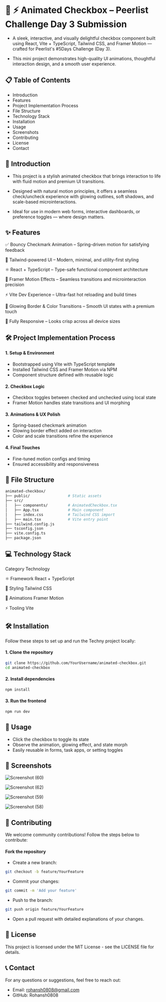 # 🚀 ⚡ Animated Checkbox – Peerlist Challenge Day 3 Submission



- A sleek, interactive, and visually delightful checkbox component built using React, Vite + TypeScript, Tailwind CSS, and Framer Motion — crafted for Peerlist's #5Days Challenge (Day 3).

- This mini project demonstrates high-quality UI animations, thoughtful interaction design, and a smooth user experience.


## 📋 Table of Contents
- Introduction
- Features
- Project Implementation Process
- File Structure
- Technology Stack
- Installation
- Usage
- Screenshots
- Contributing
- License
- Contact

## 📘 Introduction

- This project is a stylish animated checkbox that brings interaction to life with fluid motion and premium UI transitions.

- Designed with natural motion principles, it offers a seamless check/uncheck experience with glowing outlines, soft shadows, and scale-based microinteractions.

- Ideal for use in modern web forms, interactive dashboards, or preference toggles — where design matters.


## ✨ Features

✅ Bouncy Checkmark Animation – Spring-driven motion for satisfying feedback

🎨 Tailwind-powered UI – Modern, minimal, and utility-first styling

⚛️ React + TypeScript – Type-safe functional component architecture

🎥 Framer Motion Effects – Seamless transitions and microinteraction precision

⚡ Vite Dev Experience – Ultra-fast hot reloading and build times

🌈 Glowing Border & Color Transitions – Smooth UI states with a premium touch

📱 Fully Responsive – Looks crisp across all device sizes

## 🛠 Project Implementation Process

#### 1. Setup & Environment
- Bootstrapped using Vite with TypeScript template
- Installed Tailwind CSS and Framer Motion via NPM
- Component structure defined with reusable logic

#### 2. Checkbox Logic
- Checkbox toggles between checked and unchecked using local state
- Framer Motion handles state transitions and UI morphing

#### 3. Animations & UX Polish
- Spring-based checkmark animation
- Glowing border effect added on interaction
- Color and scale transitions refine the experience

#### 4. Final Touches
- Fine-tuned motion configs and timing
- Ensured accessibility and responsiveness

## 📁 File Structure

```bash
animated-checkbox/
├── public/                 # Static assets
├── src/
│   ├── components/         # AnimatedCheckbox.tsx
│   ├── App.tsx             # Main component
│   ├── index.css           # Tailwind CSS import
│   ├── main.tsx            # Vite entry point
├── tailwind.config.js
├── tsconfig.json
├── vite.config.ts
├── package.json
```

## 💻 Technology Stack

Category	Technology

⚛️ Framework	React + TypeScript

🎨 Styling	Tailwind CSS

🎥 Animations	Framer Motion

⚡ Tooling	Vite


## 🛠 Installation

Follow these steps to set up and run the Techny project locally:

#### 1. Clone the repository
```bash
git clone https://github.com/YourUsername/animated-checkbox.git
cd animated-checkbox
```

#### 2. Install dependencies

```bash
npm install
```

#### 3. Run the frontend

```bash
npm run dev
```

## 🚀 Usage
- Click the checkbox to toggle its state
- Observe the animation, glowing effect, and state morph
- Easily reusable in forms, task apps, or setting toggles


## 📸 Screenshots

![Screenshot (60)](https://github.com/user-attachments/assets/648b3b08-3c73-47c4-aa42-bfabc3e63cbb)

![Screenshot (62)](https://github.com/user-attachments/assets/aad6c48d-e76b-4cbb-8420-b94f34f5b7e3)

![Screenshot (59)](https://github.com/user-attachments/assets/15395b64-f83b-41e8-98c3-3be7df0e5df0)

![Screenshot (58)](https://github.com/user-attachments/assets/1482b591-e675-4143-81a3-5ad6867c4846)


## 🤝 Contributing
We welcome community contributions! Follow the steps below to contribute:

#### Fork the repository
- Create a new branch:
```bash
git checkout -b feature/YourFeature
```

- Commit your changes:
```bash
git commit -m 'Add your feature'
```

- Push to the branch:
```bash
git push origin feature/YourFeature
```

- Open a pull request with detailed explanations of your changes.

## 📄 License

This project is licensed under the MIT License - see the LICENSE file for details.

## 📞 Contact
For any questions or suggestions, feel free to reach out:

- Email: rohansh0808@gmail.com
- GitHub: Rohansh0808
